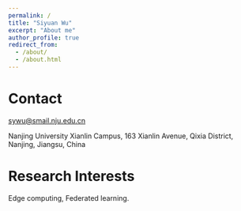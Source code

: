 ```yaml
---
permalink: /
title: "Siyuan Wu"
excerpt: "About me"
author_profile: true
redirect_from: 
  - /about/
  - /about.html
---
```





Contact
======
sywu@smail.nju.edu.cn

Nanjing University Xianlin Campus, 163 Xianlin Avenue, Qixia District, Nanjing, Jiangsu, China


Research Interests
======
Edge computing, Federated learning.


